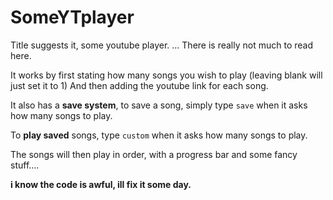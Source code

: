 # SomeYTplayer
Title suggests it, some youtube player.
... There is really not much to read here.

It works by first stating how many songs you wish to play (leaving blank will just set it to 1)
And then adding the youtube link for each song.

It also has a **save system**, to save a song, simply type `save` when it asks how many songs to play.


To **play saved** songs, type `custom` when it asks how many songs to play.





The songs will then play in order, with a progress bar and some fancy stuff.... 


**i know the code is awful, ill fix it some day.**
